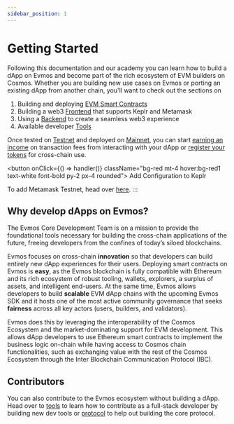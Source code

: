 ```yaml
---
sidebar_position: 1
---
```


# Getting Started

Following this documentation and our academy you can learn how to build a dApp on Evmos and become part of the rich
ecosystem of EVM builders on Cosmos. Whether you are building new use cases on Evmos or porting an existing dApp from
another chain, you'll want to check out the sections on

1. Building and deploying [EVM Smart Contracts](./develop/smart-contracts)
2. Building a web3 [Frontend](./develop/build-a-dApp/build-a-frontend#wallet-integration) that supports Keplr and Metamask
3. Using a [Backend](./develop/create-backend) to create a seamless web3 experience
4. Available developer [Tools](./tools/index.md)


Once tested on [Testnet](./../develop/testnet) and deployed on [Mainnet](./../develop/mainnet), you can
start [earning an income](./../develop/mainnet#revenue) on transaction fees from interacting with your dApp or
[register your tokens](./../develop/mainnet#token-registration) for cross-chain use.


<button onClick={() => handler()} className="bg-red mt-4 hover:bg-red1 text-white font-bold py-2 px-4 rounded">
  Add Configuration to Keplr
</button>

To add Metamask Testnet, head over [here](https://chainlist.org/?testnets=true&search=evmos).
:::
## Why develop dApps on Evmos?

The Evmos Core Development Team is on a mission to provide the foundational tools necessary for building the cross-chain
applications of the future, freeing developers from the confines of today’s siloed blockchains.

Evmos focuses on cross-chain **innovation** so that developers can build entirely new dApp experiences for their users.
Deploying smart contracts on Evmos is **easy**, as the Evmos blockchain is fully compatible with Ethereum and its rich
ecosystem of robust tooling, wallets, explorers, a surplus of assets, and intelligent end-users. At the same time,
Evmos allows developers to build **scalable** EVM dApp chains with the upcoming Evmos SDK and it hosts one of the
most active community governance that seeks **fairness** across all key actors (users, builders, and validators).

Evmos does this by leveraging the interoperability of the Cosmos Ecosystem and the market-dominating support for EVM
development. This allows dApp developers to use Ethereum smart contracts to implement the business logic on-chain
while having access to Cosmos chain functionalities, such as exchanging value with the rest of the Cosmos Ecosystem
through the Inter Blockchain Communication Protocol (IBC).

## Contributors

You can also contribute to the Evmos ecosystem without building a dApp. Head over to [tools](./tools/index.md) to learn
how to contribute as a full-stack developer by building new dev tools or [protocol](../protocol) to help
out building the core protocol.
